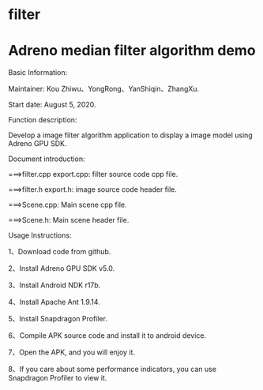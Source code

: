 # filter
# Adreno median filter algorithm demo


Basic Information:


Maintainer: Kou Zhiwu、YongRong、YanShiqin、ZhangXu.


Start date: August 5, 2020.


Function description:

Develop a image filter algorithm application to display a image model using Adreno GPU SDK.



Document introduction:

===>filter.cpp  export.cpp:   filter source code cpp file.

===>filter.h    export.h:     image source code header file.

===>Scene.cpp:                Main scene cpp file.

===>Scene.h:   	              Main scene header file.



Usage Instructions:

1、Download code from github.

2、Install Adreno GPU SDK v5.0.

3、Install Android NDK r17b.

4、Install Apache Ant 1.9.14.

5、Install Snapdragon Profiler.

6、Compile APK source code and install it to android device.

7、Open the APK, and you will enjoy it.

8、If you care about some performance indicators, you can use Snapdragon Profiler to view it.

